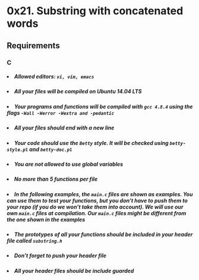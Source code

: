 # 0x21. Substring with concatenated words

## Requirements
### C

##### <li>Allowed editors: `vi, vim, emacs`</li>
##### <li>All your files will be compiled on Ubuntu 14.04 LTS</li>
##### <li>Your programs and functions will be compiled with `gcc 4.8.4` using the flags `-Wall -Werror -Wextra and -pedantic`</li>
##### <li>All your files should end with a new line</li>
##### <li>Your code should use the `Betty` style. It will be checked using `betty-style.pl` and `betty-doc.pl`</li>
##### <li>You are not allowed to use global variables</li>
##### <li>No more than 5 functions per file</li>
##### <li>In the following examples, the `main.c` files are shown as examples. You can use them to test your functions, but you don’t have to push them to your repo (if you do we won’t take them into account). We will use our own `main.c` files at compilation. Our `main.c` files might be different from the one shown in the examples</li>
##### <li>The prototypes of all your functions should be included in your header file called `substring.h`</li>
##### <li>Don’t forget to push your header file</li>
##### <li>All your header files should be include guarded</li>